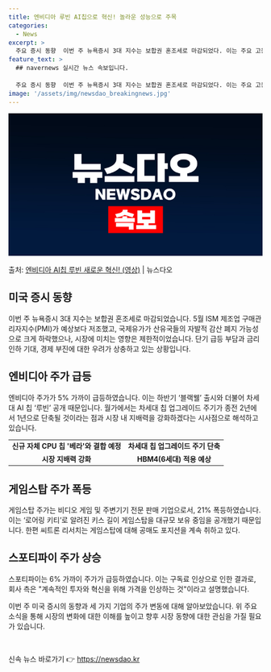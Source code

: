 ```yaml
---
title: 엔비디아 루빈 AI칩으로 혁신! 놀라운 성능으로 주목
categories:
  - News
excerpt: >
  주요 증시 동향  이번 주 뉴욕증시 3대 지수는 보합권 혼조세로 마감되었다. 이는 주요 고용지표 발표를 앞둔…
feature_text: >
  ## navernews 실시간 뉴스 속보입니다.

  주요 증시 동향  이번 주 뉴욕증시 3대 지수는 보합권 혼조세로 마감되었다. 이는 주요 고용지표 발표를 앞둔…
image: '/assets/img/newsdao_breakingnews.jpg'
---
```


![뉴스다오 속보](/assets/img/newsdao_breakingnews.jpg)

<p>출처: <a href="https://newsdao.kr/4056" rel="dofollow">엔비디아 AI칩 루빈 새로운 혁신! (영상)</a> | 뉴스다오</p>

<h2 data-ke-size="size26">미국 증시 동향</h2>
<p data-ke-size="size16">이번 주 뉴욕증시 3대 지수는 보합권 혼조세로 마감되었습니다. 5월 ISM 제조업 구매관리자지수(PMI)가 예상보다 저조했고, 국제유가가 산유국들의 자발적 감산 폐지 가능성으로 크게 하락했으나, 시장에 미치는 영향은 제한적이었습니다. 단기 급등 부담과 금리 인하 기대, 경제 부진에 대한 우려가 상충하고 있는 상황입니다.</p>

<h2 data-ke-size="size26">엔비디아 주가 급등</h2>
<p data-ke-size="size16">엔비디아 주가가 5% 가까이 급등하였습니다. 이는 하반기 ‘블랙웰’ 출시와 더불어 차세대 AI 칩 ‘루빈’ 공개 때문입니다. 월가에서는 차세대 칩 업그레이드 주기가 종전 2년에서 1년으로 단축될 것이라는 점과 시장 내 지배력을 강화하겠다는 시사점으로 해석하고 있습니다.</p>
<table>
  <tr>
    <td style="text-align: center; height: 17px;"><b>신규 자체 CPU 칩 '베라'와 결합 예정</b></td>
    <td style="text-align: center; height: 17px;"><b>차세대 칩 업그레이드 주기 단축</b></td>
  </tr>
  <tr>
    <td style="text-align: center; height: 17px;"><b>시장 지배력 강화</b></td>
    <td style="text-align: center; height: 17px;"><b>HBM4(6세대) 적용 예상</b></td>
  </tr>
</table>

<h2 data-ke-size="size26">게임스탑 주가 폭등</h2>
<p data-ke-size="size16">게임스탑 주가는 비디오 게임 및 주변기기 전문 판매 기업으로서, 21% 폭등하였습니다. 이는 ‘로어링 키티’로 알려진 키스 길이 게임스탑을 대규모 보유 중임을 공개했기 때문입니다. 한편 씨트론 리서치는 게임스탑에 대해 공매도 포지션을 계속 취하고 있다.</p>

<h2 data-ke-size="size26">스포티파이 주가 상승</h2>
<p data-ke-size="size16">스포티파이는 6% 가까이 주가가 급등하였습니다. 이는 구독료 인상으로 인한 결과로, 회사 측은 "계속적인 투자와 혁신을 위해 가격을 인상하는 것"이라고 설명했습니다.</p>

<p data-ke-size="size16">이번 주 미국 증시의 동향과 세 가지 기업의 주가 변동에 대해 알아보았습니다. 위 주요 소식을 통해 시장의 변화에 대한 이해를 높이고 향후 시장 동향에 대한 관심을 가질 필요가 있습니다.</p>

<p data-ke-size="size16">&nbsp;</p> 

신속 뉴스 바로가기 👉 <a href="https://newsdao.kr" rel="dofollow">https://newsdao.kr</a>


